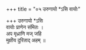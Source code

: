 +++
title = "०५ उरुगायो *ऽसि वायोः"

+++
उरुगायो *ऽसि  
वायोः प्राणेन संमितः ।  
अप मृध्राणि मज् जहि  
मुक्षीय दुरिताद् अहम् ॥